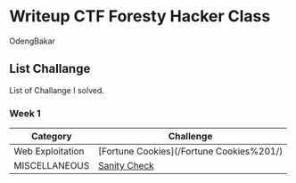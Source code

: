 # Writeup CTF Foresty Hacker Class
OdengBakar

## List Challange
List of Challange I solved.

### Week 1
| Category | Challenge |
| --- | --- |
| Web Exploitation | [Fortune Cookies](/Fortune Cookies%201/)
| MISCELLANEOUS | [Sanity Check](/Judul%203/)
